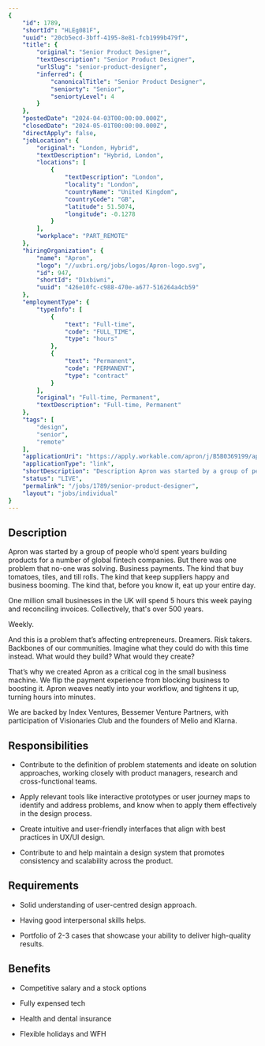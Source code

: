 ```yaml
---
{
	"id": 1789,
	"shortId": "HLEg081F",
	"uuid": "20cb5ecd-3bff-4195-8e81-fcb1999b479f",
	"title": {
		"original": "Senior Product Designer",
		"textDescription": "Senior Product Designer",
		"urlSlug": "senior-product-designer",
		"inferred": {
			"canonicalTitle": "Senior Product Designer",
			"seniorty": "Senior",
			"seniortyLevel": 4
		}
	},
	"postedDate": "2024-04-03T00:00:00.000Z",
	"closedDate": "2024-05-01T00:00:00.000Z",
	"directApply": false,
	"jobLocation": {
		"original": "London, Hybrid",
		"textDescription": "Hybrid, London",
		"locations": [
			{
				"textDescription": "London",
				"locality": "London",
				"countryName": "United Kingdom",
				"countryCode": "GB",
				"latitude": 51.5074,
				"longitude": -0.1278
			}
		],
		"workplace": "PART_REMOTE"
	},
	"hiringOrganization": {
		"name": "Apron",
		"logo": "//uxbri.org/jobs/logos/Apron-logo.svg",
		"id": 947,
		"shortId": "D1xbiwni",
		"uuid": "426e10fc-c988-470e-a677-516264a4cb59"
	},
	"employmentType": {
		"typeInfo": [
			{
				"text": "Full-time",
				"code": "FULL_TIME",
				"type": "hours"
			},
			{
				"text": "Permanent",
				"code": "PERMANENT",
				"type": "contract"
			}
		],
		"original": "Full-time, Permanent",
		"textDescription": "Full-time, Permanent"
	},
	"tags": [
		"design",
		"senior",
		"remote"
	],
	"applicationUri": "https://apply.workable.com/apron/j/B5B0369199/apply/",
	"applicationType": "link",
	"shortDescription": "Description Apron was started by a group of people who’d’ spent years building products for a number of global fintech companies. But there was one problem that no-one- was solving. Business payments",
	"status": "LIVE",
	"permalink": "/jobs/1789/senior-product-designer",
	"layout": "jobs/individual"
}
---
```

<h2>Description</h2><p>Apron was started by a group of people who’d spent years building products for a number of global fintech companies. But there was one problem that no-one was solving. Business payments. The kind that buy tomatoes, tiles, and till rolls. The kind that keep suppliers happy and business booming. The kind that, before you know it, eat up your entire day.</p><p>One million small businesses in the UK will spend 5 hours this week paying and reconciling invoices. Collectively, that's over 500 years.</p><p>Weekly.</p><p>And this is a problem that’s affecting entrepreneurs. Dreamers. Risk takers. Backbones of our communities. Imagine what they could do with this time instead. What would they build? What would they create?</p><p>That’s why we created Apron as a critical cog in the small business machine. We flip the payment experience from blocking business to boosting it. Apron weaves neatly into your workflow, and tightens it up, turning hours into minutes.</p><p>We are backed by Index Ventures, Bessemer Venture Partners, with participation of Visionaries Club and the founders of Melio and Klarna.</p><h2>Responsibilities</h2><ul><li><p>Contribute to the definition of problem statements and ideate on solution approaches, working closely with product managers, research and cross-functional teams.</p></li><li><p>Apply relevant tools like interactive prototypes or user journey maps to identify and address problems, and know when to apply them effectively in the design process.</p></li><li><p>Create intuitive and user-friendly interfaces that align with best practices in UX/UI design.</p></li><li><p>Contribute to and help maintain a design system that promotes consistency and scalability across the product.</p></li></ul><h2>Requirements</h2><ul><li><p>Solid understanding of user-centred design approach.</p></li><li><p>Having good interpersonal skills helps.</p></li><li><p>Portfolio of 2-3 cases that showcase your ability to deliver high-quality results.</p></li></ul><h2>Benefits</h2><ul><li><p>Competitive salary and a stock options</p></li><li><p>Fully expensed tech</p></li><li><p>Health and dental insurance</p></li><li><p>Flexible holidays and WFH</p></li></ul>
